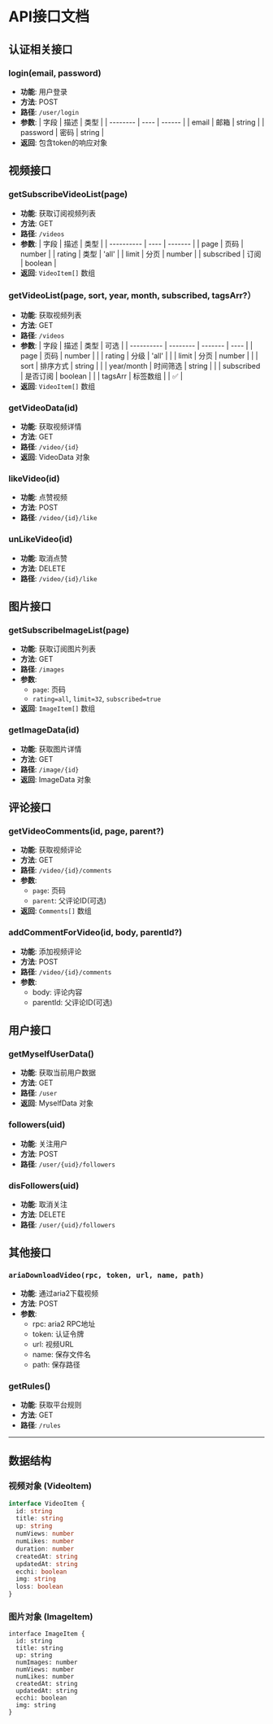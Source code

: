 # API接口文档

## 认证相关接口

### login(email, password)
- **功能**: 用户登录
- **方法**: POST
- **路径**: `/user/login`
- **参数**:
  | 字段     | 描述 | 类型   |
  | -------- | ---- | ------ |
  | email    | 邮箱 | string |
  | password | 密码 | string |
- **返回**: 包含token的响应对象

## 视频接口

### getSubscribeVideoList(page)
- **功能**: 获取订阅视频列表
- **方法**: GET
- **路径**: `/videos`
- **参数**:
  | 字段       | 描述 | 类型    |
  | ---------- | ---- | ------- |
  | page       | 页码 | number  |
  | rating     | 类型 | 'all'   |
  | limit      | 分页 | number  |
  | subscribed | 订阅 | boolean |
- **返回**: `VideoItem[]` 数组

### getVideoList(page, sort, year, month, subscribed, tagsArr?）
- **功能**: 获取视频列表
- **方法**: GET
- **路径**: `/videos`
- **参数**:
  | 字段       | 描述     | 类型    | 可选 |
  | ---------- | -------- | ------- | ---- |
  | page       | 页码     | number  |      |
  | rating     | 分级     | 'all'   |      |
  | limit      | 分页     | number  |      |
  | sort       | 排序方式 | string  |      |
  | year/month | 时间筛选 | string  |      |
  | subscribed | 是否订阅 | boolean |      |
  | tagsArr    | 标签数组 |         | ✅    |
- **返回**: `VideoItem[]` 数组

### getVideoData(id)
- **功能**: 获取视频详情
- **方法**: GET
- **路径**: `/video/{id}`
- **返回**: VideoData 对象

### likeVideo(id)
- **功能**: 点赞视频
- **方法**: POST
- **路径**: `/video/{id}/like`

### unLikeVideo(id)
- **功能**: 取消点赞
- **方法**: DELETE
- **路径**: `/video/{id}/like`

## 图片接口

### getSubscribeImageList(page)
- **功能**: 获取订阅图片列表
- **方法**: GET
- **路径**: `/images`
- **参数**: 
  - `page`: 页码
  - `rating=all`, `limit=32`, `subscribed=true`
- **返回**: `ImageItem[]` 数组

### getImageData(id)
- **功能**: 获取图片详情
- **方法**: GET
- **路径**: `/image/{id}`
- **返回**: ImageData 对象

## 评论接口

### getVideoComments(id, page, parent?)
- **功能**: 获取视频评论
- **方法**: GET
- **路径**: `/video/{id}/comments`
- **参数**:
  - `page`: 页码
  - `parent`: 父评论ID(可选)
- **返回**: `Comments[]` 数组

### addCommentForVideo(id, body, parentId?)
- **功能**: 添加视频评论
- **方法**: POST
- **路径**: `/video/{id}/comments`
- **参数**:
  - body: 评论内容
  - parentId: 父评论ID(可选)

## 用户接口

### getMyselfUserData()
- **功能**: 获取当前用户数据
- **方法**: GET
- **路径**: `/user`
- **返回**: MyselfData 对象

### followers(uid)
- **功能**: 关注用户
- **方法**: POST
- **路径**: `/user/{uid}/followers`

### disFollowers(uid)
- **功能**: 取消关注
- **方法**: DELETE
- **路径**: `/user/{uid}/followers`

## 其他接口

### `ariaDownloadVideo(rpc, token, url, name, path)`
- **功能**: 通过aria2下载视频
- **方法**: POST
- **参数**:
  - rpc: aria2 RPC地址
  - token: 认证令牌
  - url: 视频URL
  - name: 保存文件名
  - path: 保存路径

### getRules()
- **功能**: 获取平台规则
- **方法**: GET
- **路径**: `/rules`

---

## 数据结构
### 视频对象 (VideoItem)
```typescript
interface VideoItem {
  id: string
  title: string
  up: string
  numViews: number
  numLikes: number
  duration: number
  createdAt: string
  updatedAt: string
  ecchi: boolean
  img: string
  loss: boolean
}
```
### 图片对象 (ImageItem)
```
interface ImageItem {
  id: string
  title: string
  up: string
  numImages: number
  numViews: number
  numLikes: number
  createdAt: string
  updatedAt: string
  ecchi: boolean
  img: string
}
```